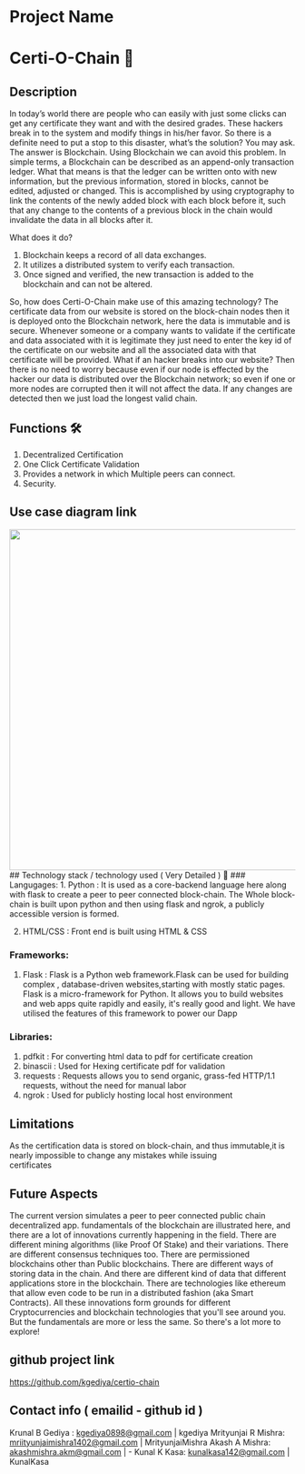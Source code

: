 # Project Name
# Certi-O-Chain 👾
## Description
In today’s world there are people who can easily with just some clicks can get
any certificate they want and with the desired grades. These hackers break in to the
system and modify things in his/her favor. So there is a definite need to put a stop to
this disaster, what’s the solution? You may ask. The answer is Blockchain. Using
Blockchain we can avoid this problem. In simple terms, a Blockchain can be
described as an append-only transaction ledger. What that means is that the ledger
can be written onto with new information, but the previous information, stored in
blocks, cannot be edited, adjusted or changed. This is accomplished by using
cryptography to link the contents of the newly added block with each block before
it, such that any change to the contents of a previous block in the chain would
invalidate the data in all blocks after it.

What does it do?
1. Blockchain keeps a record of all data exchanges.
2. It utilizes a distributed system to verify each transaction.
3. Once signed and verified, the new transaction is added to the blockchain
and can not be altered.

So, how does Certi-O-Chain make use of this amazing technology? The
certificate data from our website is stored on the block-chain nodes then it is deployed
onto the Blockchain network, here the data is immutable and is secure. Whenever
someone or a company wants to validate if the certificate and data associated with it
is legitimate they just need to enter the key id of the certificate on our website and
all the associated data with that certificate will be provided. What if an hacker
breaks into our website? Then there is no need to worry because even if our node is
effected by the hacker our data is distributed over the Blockchain network; so even
if one or more nodes are corrupted then it will not affect the data. If any changes are
detected then we just load the longest valid chain.
## Functions 🛠
1. Decentralized Certification
2. One Click Certificate Validation 
3. Provides a network in which Multiple peers can connect.
4. Security.
## Use case diagram link 
<img src="https://ibb.co/y036qDC" width="600px" >
## Technology stack / technology used ( Very Detailed ) 🧬
### Langugages:
1. Python : It is used as a core-backend language here along with flask to create a peer to peer connected block-chain.
The Whole block-chain is built upon python and then using flask and ngrok, a publicly accessible version is formed.

2. HTML/CSS : Front end is built using HTML & CSS 

### Frameworks:
1. Flask : Flask is a Python web framework.Flask can be used for building complex , database-driven websites,starting with mostly static pages. Flask is a micro-framework for Python. It allows you to build websites and web apps quite rapidly and easily, it's really good and light. We have utilised the features of this framework to power our Dapp

### Libraries: 
1. pdfkit : For converting html data to pdf for certificate creation
2. binascii : Used for Hexing certificate pdf for validation
3. requests : Requests allows you to send organic, grass-fed HTTP/1.1 requests, without the need for manual labor
4. ngrok : Used for publicly hosting local host environment

## Limitations
As the certification data is stored on block-chain, and thus immutable,it is nearly impossible to change any mistakes while issuing <br>
certificates
## Future Aspects
The current version simulates a peer to peer connected public chain decentralized app.
fundamentals of the blockchain are illustrated here, and there are a lot of innovations currently happening in the field. There are different mining algorithms (like Proof Of Stake) and their variations. There are different consensus techniques too. There are permissioned blockchains other than Public blockchains. There are different ways of storing data in the chain. And there are different kind of data that different applications store in the blockchain. There are technologies like ethereum that allow even code to be run in a distributed fashion (aka Smart Contracts). All these innovations form grounds for different Cryptocurrencies and blockchain technologies that you'll see around you. But the fundamentals are more or less the same. So there's a lot more to explore!
## github project link
https://github.com/kgediya/certio-chain
## Contact info ( emailid - github id )
Krunal B Gediya : kgediya0898@gmail.com | kgediya
Mrityunjai R Mishra: mriityunjaimishra1402@gmail.com | MrityunjaiMishra
Akash A Mishra: akashmishra.akm@gmail.com | -
Kunal K Kasa: kunalkasa142@gmail.com | KunalKasa
